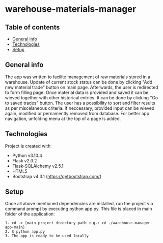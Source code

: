 # warehouse-materials-manager

## Table of contents
* [General info](#general-info)
* [Technologies](#technologies)
* [Setup](#setup)

## General info
The app was written to facilite management of raw materials stored in a warehouse. Update of current stock status can be done by clicking "Add new material trade" button on main page. Afterwards, the user is redirected to form filling page. Once material data is provided and saved it can be wieved together with other historical entries. It can be done by clicking "Go to saved trades" button. The user has a possibility to sort and filter results as per miscelaneous criteria. If neccessary, provided input can be wieved again, modified or pernamently removed from database. For better app navigation, unfolding menu at the top of a page is added.
	
## Technologies
Project is created with:
* Python v3.10.4
* Flask v2.0.2
* Flask-SQLAlchemy v2.5.1
* HTML5
* Bootstrap v4.3.1 (https://getbootstrap.com/)

## Setup
Once all above mentioned dependencies are installed, run the project via command prompt by executing python app.py. This file is
placed in main folder of the application:

```
1. cd -> [main project directory path e.g.: cd ./warehouse-manager-app-main]
2. $ python app.py
3. The app is ready to be used locally
```
